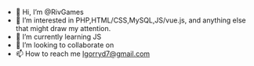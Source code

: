 - 👋 Hi, I’m @RivGames
- 👀 I’m interested in PHP,HTML/CSS,MySQL,JS/vue.js, and anything else that might draw my attention.
- 🌱 I’m currently learning JS
- 💞️ I’m looking to collaborate on 
- 📫 How to reach me Igorryd7@gmail.com

<!---
RivGames/RivGames is a ✨ special ✨ repository because its `README.md` (this file) appears on your GitHub profile.
You can click the Preview link to take a look at your changes.
--->

